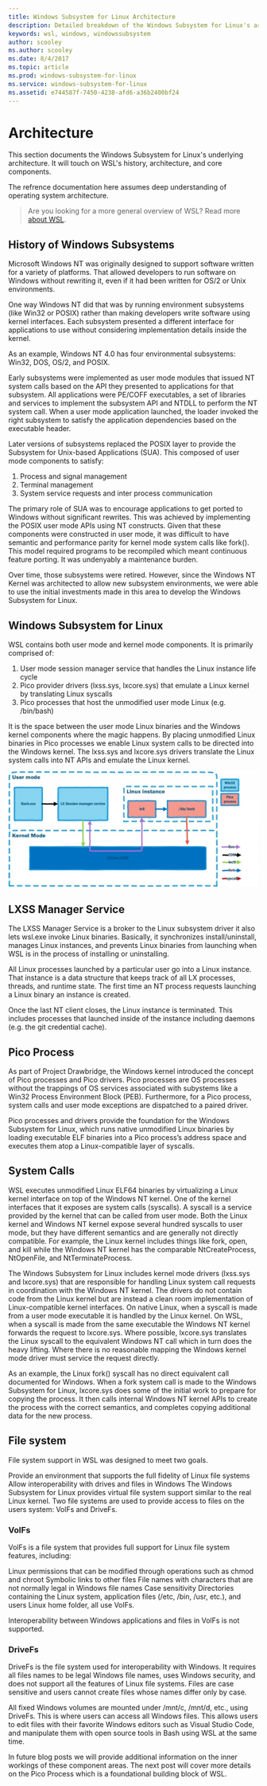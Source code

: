 ```yaml
---
title: Windows Subsystem for Linux Architecture
description: Detailed breakdown of the Windows Subsystem for Linux's architecture.
keywords: wsl, windows, windowssubsystem
author: scooley
ms.author: scooley
ms.date: 8/4/2017
ms.topic: article
ms.prod: windows-subsystem-for-linux
ms.service: windows-subsystem-for-linux
ms.assetid: e744587f-7450-4238-afd6-a36b2400bf24
---
```


# Architecture

This section documents the Windows Subsystem for Linux's underlying architecture.  It will touch on WSL's history, architecture, and core components.

The refrence documentation here assumes deep understanding of operating system architecture.
 
> Are you looking for a more general overview of WSL?  Read more [about WSL](about.md).


## History of Windows Subsystems
Microsoft Windows NT was originally designed to support software written for a variety of platforms.  That allowed developers to run software on Windows without rewriting it, even if it had been written for OS/2 or Unix environments.

One way Windows NT did that was by running environment subsystems (like Win32 or POSIX) rather than making developers write software using kernel interfaces.  Each subsystem presented a different interface for applications to use without considering implementation details inside the kernel.

As an example, Windows NT 4.0 has four environmental subsystems: Win32, DOS, OS/2, and POSIX.

Early subsystems were implemented as user mode modules that issued NT system calls based on the API they presented to applications for that subsystem. All applications were PE/COFF executables, a set of libraries and services to implement the subsystem API and NTDLL to perform the NT system call. When a user mode application launched, the loader invoked the right subsystem to satisfy the application dependencies based on the executable header.

Later versions of subsystems replaced the POSIX layer to provide the Subsystem for Unix-based Applications (SUA).  This composed of user mode components to satisfy:

1. Process and signal management
2. Terminal management
3. System service requests and inter process communication

The primary role of SUA was to encourage applications to get ported to Windows without significant rewrites. This was achieved by implementing the POSIX user mode APIs using NT constructs. Given that these components were constructed in user mode, it was difficult to have semantic and performance parity for kernel mode system calls like fork(). This model required programs to be recompiled which meant continuous feature porting.  It was undenyably a maintenance burden.

Over time, those subsystems were retired. However, since the Windows NT Kernel was architected to allow new subsystem environments, we were able to use the initial investments made in this area to develop the Windows Subsystem for Linux.

## Windows Subsystem for Linux
WSL contains both user mode and kernel mode components. It is primarily comprised of:

1. User mode session manager service that handles the Linux instance life cycle
2. Pico provider drivers (lxss.sys, lxcore.sys) that emulate a Linux kernel by translating Linux syscalls
3. Pico processes that host the unmodified user mode Linux (e.g. /bin/bash)

It is the space between the user mode Linux binaries and the Windows kernel components where the magic happens. By placing unmodified Linux binaries in Pico processes we enable Linux system calls to be directed into the Windows kernel. The lxss.sys and lxcore.sys drivers translate the Linux system calls into NT APIs and emulate the Linux kernel.

![WSL Components](media/wsl-components.png)

## LXSS Manager Service

The LXSS Manager Service is a broker to the Linux subsystem driver it also lets wsl.exe invoke Linux binaries. Basically, it synchronizes install/uninstall, manages Linux instances, and prevents Linux binaries from launching when WSL is in the process of installing or uninstalling.

All Linux processes launched by a particular user go into a Linux instance. That instance is a data structure that keeps track of all LX processes, threads, and runtime state. The first time an NT process requests launching a Linux binary an instance is created.

Once the last NT client closes, the Linux instance is terminated. This includes processes that launched inside of the instance including daemons (e.g. the git credential cache).

## Pico Process
As part of Project Drawbridge, the Windows kernel introduced the concept of Pico processes and Pico drivers. Pico processes are OS processes without the trappings of OS services associated with subystems like a Win32 Process Environment Block (PEB). Furthermore, for a Pico process, system calls and user mode exceptions are dispatched to a paired driver.

Pico processes and drivers provide the foundation for the Windows Subsystem for Linux, which runs native unmodified Linux binaries by loading executable ELF binaries into a Pico process’s address space and executes them atop a Linux-compatible layer of syscalls.

## System Calls
WSL executes unmodified Linux ELF64 binaries by virtualizing a Linux kernel interface on top of the Windows NT kernel.  One of the kernel interfaces that it exposes are system calls (syscalls). A syscall is a service provided by the kernel that can be called from user mode.  Both the Linux kernel and Windows NT kernel expose several hundred syscalls to user mode, but they have different semantics and are generally not directly compatible. For example, the Linux kernel includes things like fork, open, and kill while the Windows NT kernel has the comparable NtCreateProcess, NtOpenFile, and NtTerminateProcess.

The Windows Subsystem for Linux includes kernel mode drivers (lxss.sys and lxcore.sys) that are responsible for handling Linux system call requests in coordination with the Windows NT kernel. The drivers do not contain code from the Linux kernel but are instead a clean room implementation of Linux-compatible kernel interfaces. On native Linux, when a syscall is made from a user mode executable it is handled by the Linux kernel. On WSL, when a syscall is made from the same executable the Windows NT kernel forwards the request to lxcore.sys.  Where possible, lxcore.sys translates the Linux syscall to the equivalent Windows NT call which in turn does the heavy lifting.  Where there is no reasonable mapping the Windows kernel mode driver must service the request directly.

As an example, the Linux fork() syscall has no direct equivalent call documented for Windows. When a fork system call is made to the Windows Subsystem for Linux, lxcore.sys does some of the initial work to prepare for copying the process. It then calls internal Windows NT kernel APIs to create the process with the correct semantics, and completes copying additional data for the new process.

## File system
File system support in WSL was designed to meet two goals.

Provide an environment that supports the full fidelity of Linux file systems
Allow interoperability with drives and files in Windows
The Windows Subsystem for Linux provides virtual file system support similar to the real Linux kernel. Two file systems are used to provide access to files on the users system: VolFs and DriveFs.

### VolFs
VolFs is a file system that provides full support for Linux file system features, including:

Linux permissions that can be modified through operations such as chmod and chroot
Symbolic links to other files
File names with characters that are not normally legal in Windows file names
Case sensitivity
Directories containing the Linux system, application files (/etc, /bin, /usr, etc.), and users Linux home folder, all use VolFs.

Interoperability between Windows applications and files in VolFs is not supported.

### DriveFs
DriveFs is the file system used for interoperability with Windows. It requires all files names to be legal Windows file names, uses Windows security, and does not support all the features of Linux file systems. Files are case sensitive and users cannot create files whose names differ only by case.

All fixed Windows volumes are mounted under /mnt/c, /mnt/d, etc., using DriveFs. This is where users can access all Windows files. This allows users to edit files with their favorite Windows editors such as Visual Studio Code, and manipulate them with open source tools in Bash using WSL at the same time.

 

In future blog posts we will provide additional information on the inner workings of these component areas. The next post will cover more details on the Pico Process which is a foundational building block of WSL.

 